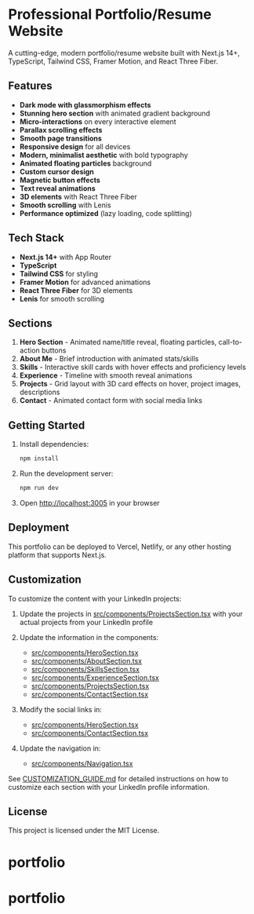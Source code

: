 # Professional Portfolio/Resume Website

A cutting-edge, modern portfolio/resume website built with Next.js 14+, TypeScript, Tailwind CSS, Framer Motion, and React Three Fiber.

## Features

- **Dark mode with glassmorphism effects**
- **Stunning hero section** with animated gradient background
- **Micro-interactions** on every interactive element
- **Parallax scrolling effects**
- **Smooth page transitions**
- **Responsive design** for all devices
- **Modern, minimalist aesthetic** with bold typography
- **Animated floating particles** background
- **Custom cursor design**
- **Magnetic button effects**
- **Text reveal animations**
- **3D elements** with React Three Fiber
- **Smooth scrolling** with Lenis
- **Performance optimized** (lazy loading, code splitting)

## Tech Stack

- **Next.js 14+** with App Router
- **TypeScript**
- **Tailwind CSS** for styling
- **Framer Motion** for advanced animations
- **React Three Fiber** for 3D elements
- **Lenis** for smooth scrolling

## Sections

1. **Hero Section** - Animated name/title reveal, floating particles, call-to-action buttons
2. **About Me** - Brief introduction with animated stats/skills
3. **Skills** - Interactive skill cards with hover effects and proficiency levels
4. **Experience** - Timeline with smooth reveal animations
5. **Projects** - Grid layout with 3D card effects on hover, project images, descriptions
6. **Contact** - Animated contact form with social media links

## Getting Started

1. Install dependencies:

   ```bash
   npm install
   ```

2. Run the development server:

   ```bash
   npm run dev
   ```

3. Open [http://localhost:3005](http://localhost:3005) in your browser

## Deployment

This portfolio can be deployed to Vercel, Netlify, or any other hosting platform that supports Next.js.

## Customization

To customize the content with your LinkedIn projects:

1. Update the projects in [src/components/ProjectsSection.tsx](file:///Users/alimohamadi/Desktop/portfolio/src/components/ProjectsSection.tsx) with your actual projects from your LinkedIn profile

2. Update the information in the components:

   - [src/components/HeroSection.tsx](file:///Users/alimohamadi/Desktop/portfolio/src/components/HeroSection.tsx)
   - [src/components/AboutSection.tsx](file:///Users/alimohamadi/Desktop/portfolio/src/components/AboutSection.tsx)
   - [src/components/SkillsSection.tsx](file:///Users/alimohamadi/Desktop/portfolio/src/components/SkillsSection.tsx)
   - [src/components/ExperienceSection.tsx](file:///Users/alimohamadi/Desktop/portfolio/src/components/ExperienceSection.tsx)
   - [src/components/ProjectsSection.tsx](file:///Users/alimohamadi/Desktop/portfolio/src/components/ProjectsSection.tsx)
   - [src/components/ContactSection.tsx](file:///Users/alimohamadi/Desktop/portfolio/src/components/ContactSection.tsx)

3. Modify the social links in:

   - [src/components/HeroSection.tsx](file:///Users/alimohamadi/Desktop/portfolio/src/components/HeroSection.tsx)
   - [src/components/ContactSection.tsx](file:///Users/alimohamadi/Desktop/portfolio/src/components/ContactSection.tsx)

4. Update the navigation in:
   - [src/components/Navigation.tsx](file:///Users/alimohamadi/Desktop/portfolio/src/components/Navigation.tsx)

See [CUSTOMIZATION_GUIDE.md](file:///Users/alimohamadi/Desktop/portfolio/CUSTOMIZATION_GUIDE.md) for detailed instructions on how to customize each section with your LinkedIn profile information.

## License

This project is licensed under the MIT License.
# portfolio
# portfolio
